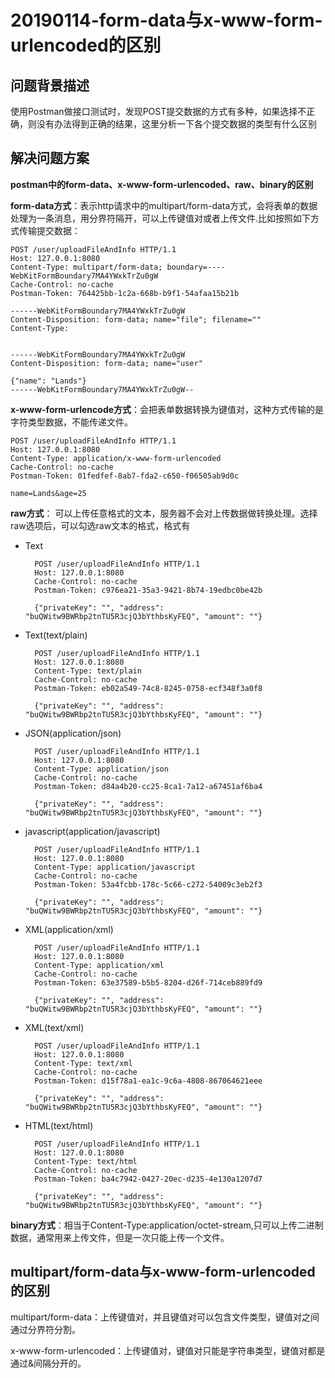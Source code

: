 # 20190114-form-data与x-www-form-urlencoded的区别 #

## 问题背景描述 ##

使用Postman做接口测试时，发现POST提交数据的方式有多种，如果选择不正确，则没有办法得到正确的结果，这里分析一下各个提交数据的类型有什么区别

## 解决问题方案 ##

**postman中的form-data、x-www-form-urlencoded、raw、binary的区别**

**form-data方式**：表示http请求中的multipart/form-data方式，会将表单的数据处理为一条消息，用分界符隔开，可以上传键值对或者上传文件.比如按照如下方式传输提交数据：

	POST /user/uploadFileAndInfo HTTP/1.1
	Host: 127.0.0.1:8080
	Content-Type: multipart/form-data; boundary=----WebKitFormBoundary7MA4YWxkTrZu0gW
	Cache-Control: no-cache
	Postman-Token: 764425bb-1c2a-668b-b9f1-54afaa15b21b
	
	------WebKitFormBoundary7MA4YWxkTrZu0gW
	Content-Disposition: form-data; name="file"; filename=""
	Content-Type: 
	
	
	------WebKitFormBoundary7MA4YWxkTrZu0gW
	Content-Disposition: form-data; name="user"
	
	{"name": "Lands"}
	------WebKitFormBoundary7MA4YWxkTrZu0gW--

**x-www-form-urlencode方式**：会把表单数据转换为键值对，这种方式传输的是字符类型数据，不能传递文件。

	POST /user/uploadFileAndInfo HTTP/1.1
	Host: 127.0.0.1:8080
	Content-Type: application/x-www-form-urlencoded
	Cache-Control: no-cache
	Postman-Token: 01fedfef-8ab7-fda2-c650-f06505ab9d0c
	
	name=Lands&age=25

**raw方式**： 可以上传任意格式的文本，服务器不会对上传数据做转换处理。选择raw选项后，可以勾选raw文本的格式，格式有

- Text

		POST /user/uploadFileAndInfo HTTP/1.1
		Host: 127.0.0.1:8080
		Cache-Control: no-cache
		Postman-Token: c976ea21-35a3-9421-8b74-19edbc0be42b
		
		{"privateKey": "", "address": "buQWitw9BWRbp2tnTU5R3cjQ3bYthbsKyFEQ", "amount": ""}

- Text(text/plain)

		POST /user/uploadFileAndInfo HTTP/1.1
		Host: 127.0.0.1:8080
		Content-Type: text/plain
		Cache-Control: no-cache
		Postman-Token: eb02a549-74c8-8245-0758-ecf348f3a0f8
		
		{"privateKey": "", "address": "buQWitw9BWRbp2tnTU5R3cjQ3bYthbsKyFEQ", "amount": ""}

- JSON(application/json)

		POST /user/uploadFileAndInfo HTTP/1.1
		Host: 127.0.0.1:8080
		Content-Type: application/json
		Cache-Control: no-cache
		Postman-Token: d84a4b20-cc25-8ca1-7a12-a67451af6ba4
		
		{"privateKey": "", "address": "buQWitw9BWRbp2tnTU5R3cjQ3bYthbsKyFEQ", "amount": ""}

- javascript(application/javascript)

		POST /user/uploadFileAndInfo HTTP/1.1
		Host: 127.0.0.1:8080
		Content-Type: application/javascript
		Cache-Control: no-cache
		Postman-Token: 53a4fcbb-178c-5c66-c272-54009c3eb2f3
		
		{"privateKey": "", "address": "buQWitw9BWRbp2tnTU5R3cjQ3bYthbsKyFEQ", "amount": ""}


- XML(application/xml)

		POST /user/uploadFileAndInfo HTTP/1.1
		Host: 127.0.0.1:8080
		Content-Type: application/xml
		Cache-Control: no-cache
		Postman-Token: 63e37589-b5b5-8204-d26f-714ceb889fd9
		
		{"privateKey": "", "address": "buQWitw9BWRbp2tnTU5R3cjQ3bYthbsKyFEQ", "amount": ""}

- XML(text/xml)

		POST /user/uploadFileAndInfo HTTP/1.1
		Host: 127.0.0.1:8080
		Content-Type: text/xml
		Cache-Control: no-cache
		Postman-Token: d15f78a1-ea1c-9c6a-4808-867064621eee
		
		{"privateKey": "", "address": "buQWitw9BWRbp2tnTU5R3cjQ3bYthbsKyFEQ", "amount": ""}


- HTML(text/html)

		POST /user/uploadFileAndInfo HTTP/1.1
		Host: 127.0.0.1:8080
		Content-Type: text/html
		Cache-Control: no-cache
		Postman-Token: ba4c7942-0427-20ec-d235-4e130a1207d7
		
		{"privateKey": "", "address": "buQWitw9BWRbp2tnTU5R3cjQ3bYthbsKyFEQ", "amount": ""}


**binary方式**：相当于Content-Type:application/octet-stream,只可以上传二进制数据，通常用来上传文件，但是一次只能上传一个文件。

## multipart/form-data与x-www-form-urlencoded的区别 ##
 
multipart/form-data：上传键值对，并且键值对可以包含文件类型，键值对之间通过分界符分割。

x-www-form-urlencoded：上传键值对，键值对只能是字符串类型，键值对都是通过&间隔分开的。
